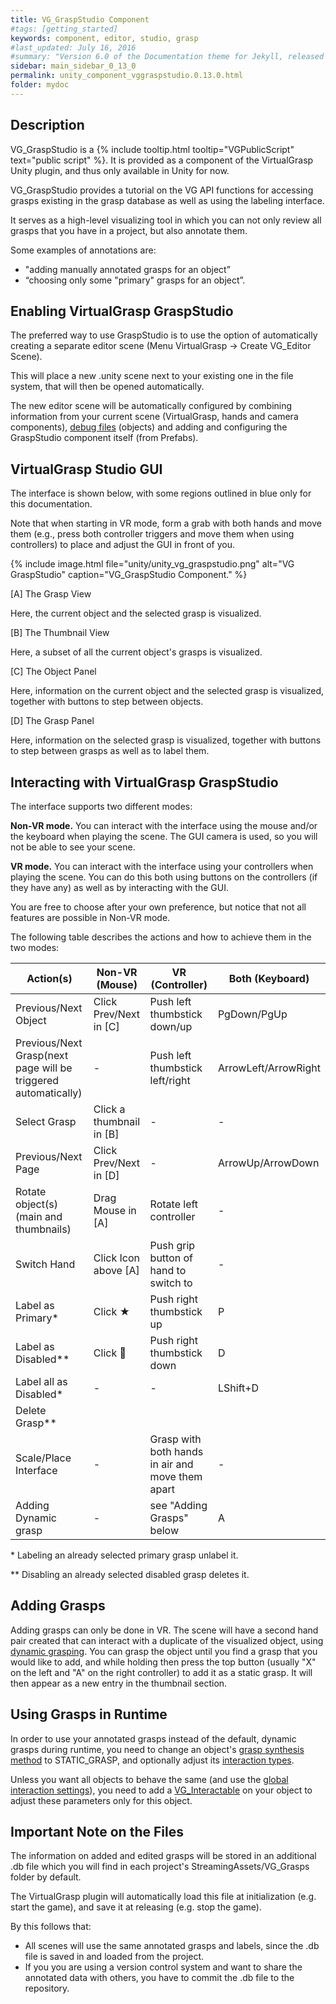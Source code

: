 ```yaml
---
title: VG_GraspStudio Component
#tags: [getting_started]
keywords: component, editor, studio, grasp
#last_updated: July 16, 2016
#summary: "Version 6.0 of the Documentation theme for Jekyll, released July 4, 2016, implements relative links so you can view the files offline or on any server without configuring urls and baseurls. Additionally, you can store pages in subdirectories. Templates for alerts and images are available."
sidebar: main_sidebar_0_13_0
permalink: unity_component_vggraspstudio.0.13.0.html
folder: mydoc
---
```


## Description 

VG_GraspStudio is a {% include tooltip.html tooltip="VGPublicScript" text="public script" %}.
It is provided as a component of the VirtualGrasp Unity plugin, and thus only available in Unity for now. 

VG_GraspStudio provides a tutorial on the VG API functions for accessing grasps existing in the grasp database as well as using the labeling interface.

It serves as a high-level visualizing tool in which you can not only review all grasps that you have in a project, but also annotate them.

Some examples of annotations are:

* "adding manually annotated grasps for an object”
* “choosing only some "primary" grasps for an object”.

<!--
{% include tip.html content="If you are more interested in the low-level API or editing features of VirtualGrasp, or interested in implementing similar high-level features in Unreal, we recommend to also have a look at the Grasp Editing API Section of the API. The VirtualGrasp API (VG_Controller) has one single API function called [EditGrasp](VirtualGrasp_UnityAPI.0.13.0.html#editgrasp) to perform different editing actions on an object. Look up the API page as well as the [EditorAction](VirtualGrasp_UnityAPI.0.13.0.html#vg_editoraction) list for more information." %}-->

## Enabling VirtualGrasp GraspStudio

The preferred way to use GraspStudio is to use the option of automatically creating a separate editor scene (Menu VirtualGrasp → Create VG_Editor Scene).

This will place a new .unity scene next to your existing one in the file system, that will then be opened automatically.

The new editor scene will be automatically configured by combining information from your current scene (VirtualGrasp, hands and camera components), [debug files](debug_files.0.13.0.html#grasp-editor) (objects) and adding and configuring the GraspStudio component itself (from Prefabs).


## VirtualGrasp Studio GUI

The interface is shown below, with some regions outlined in blue only for this documentation.

Note that when starting in VR mode, form a grab with both hands and move them (e.g., press both controller triggers and move them when using controllers) to place and adjust the GUI in front of you.

{% include image.html file="unity/unity_vg_graspstudio.png" alt="VG GraspStudio" caption="VG_GraspStudio Component." %}

[A] The Grasp View

Here, the current object and the selected grasp is visualized.

[B] The Thumbnail View

Here, a subset of all the current object's grasps is visualized.

[C] The Object Panel

Here, information on the current object and the selected grasp is visualized, together with buttons to step between objects.

[D] The Grasp Panel

Here, information on the selected grasp is visualized, together with buttons to step between grasps as well as to label them.

## Interacting with VirtualGrasp GraspStudio

The interface supports two different modes: 

**Non-VR mode.** You can interact with the interface using the mouse and/or the keyboard when playing the scene. The GUI camera is used, so you will not be able to see your scene.

**VR mode.** You can interact with the interface using your controllers when playing the scene. You can do this both using buttons on the controllers (if they have any) as well as by interacting with the GUI.

You are free to choose after your own preference, but notice that not all features are possible in Non-VR mode.

The following table describes the actions and how to achieve them in the two modes:

| Action(s) | Non-VR (Mouse) | VR (Controller) | Both (Keyboard)| 
|-------|--------|---------|---------|
| Previous/Next Object | Click Prev/Next in [C] | Push left thumbstick down/up | PgDown/PgUp | 
| Previous/Next Grasp(next page will be triggered automatically) | - | Push left thumbstick left/right | ArrowLeft/ArrowRight | 
| Select Grasp | Click a thumbnail in [B] | - | - | 
| Previous/Next Page | Click Prev/Next in [D] | - | ArrowUp/ArrowDown | 
| Rotate object(s) (main and thumbnails) | Drag Mouse in [A] | Rotate left controller | - | 
| Switch Hand | Click Icon above [A] | Push grip button of hand to switch to | -| 
| Label as Primary* | Click ★  | Push right thumbstick up | P | 
| Label as Disabled** | Click    ⃠       | Push right thumbstick down | D |  
| Label all as Disabled* | - | - | LShift+D | 
| Delete Grasp** |  |  | |  
| Scale/Place Interface | - | Grasp with both hands in air and move them apart | - | 
| Adding Dynamic grasp | - | see "Adding Grasps" below | A | 

\* Labeling an already selected primary grasp unlabel it.

\** Disabling an already selected disabled grasp deletes it.

## Adding Grasps

Adding grasps can only be done in VR. The scene will have a second hand pair created that can interact with a duplicate of the visualized object, using [dynamic grasping](grasp_interaction.0.13.0.html#grasp-synthesis-method). You can grasp the object until you find a grasp that you would like to add, and while holding then press the top button (usually "X" on the left and "A" on the right controller) to add it as a static grasp. It will then appear as a new entry in the thumbnail section.

## Using Grasps in Runtime

In order to use your annotated grasps instead of the default, dynamic grasps during runtime, you need to change an object's [grasp synthesis method](https://docs.gleechi.com/grasp_interaction.0.13.0.html#grasp-synthesis-method) to STATIC_GRASP, and optionally adjust its [interaction types](https://docs.gleechi.com/grasp_interaction.0.13.0.html#grasp-interaction-type). 

Unless you want all objects to behave the same (and use the [global interaction settings](https://docs.gleechi.com/unity_component_myvirtualgrasp.0.13.0.html#grasp-interaction-settings)), you need to add a [VG_Interactable](https://docs.gleechi.com/unity_component_vginteractable.0.13.0.html) on your object to adjust these parameters only for this object.

## Important Note on the Files

The information on added and edited grasps will be stored in an additional .db file which you will find in each project's StreamingAssets/VG_Grasps folder by default.

The VirtualGrasp plugin will automatically load this file at initialization (e.g. start the game), and save it at releasing (e.g. stop the game). 

By this follows that:

* All scenes will use the same annotated grasps and labels, since the .db file is saved in and loaded from the project.
* If you you are using a version control system and want to share the annotated data with others, you have to commit the .db file to the repository.

